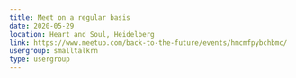 ```yaml
---
title: Meet on a regular basis
date: 2020-05-29
location: Heart and Soul, Heidelberg
link: https://www.meetup.com/back-to-the-future/events/hmcmfpybchbmc/
usergroup: smalltalkrn
type: usergroup
---
```

